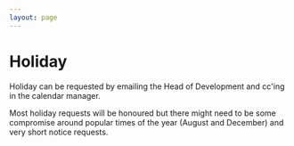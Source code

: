 ```yaml
---
layout: page
---
```

# Holiday

Holiday can be requested by emailing the Head of Development and cc'ing in the calendar manager.

Most holiday requests will be honoured but there might need to be some compromise around popular times of the year (August and December) and very short notice requests.